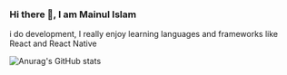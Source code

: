 ### Hi there 👋, I am Mainul Islam

i do development,  I really enjoy learning languages and frameworks like React and React Native 



![Anurag's GitHub stats](https://github-readme-stats.vercel.app/api?username=Mainul163&show_icons=true&theme=radical)


